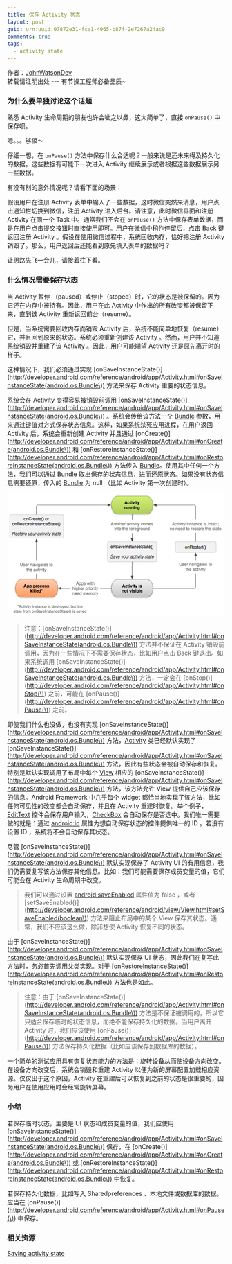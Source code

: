 ```yaml
---
title: 保存 Activity 状态
layout: post
guid: urn:uuid:07872e31-fca1-4965-b87f-2e7267a24ac9
comments: true
tags:
  - activity state
---
```


作者：[JohnWatsonDev](http://johnwatsondev.com)  
转载请注明出处 --- 有节操工程师必备品质~

### 为什么要单独讨论这个话题

熟悉 Activity 生命周期的朋友也许会呲之以鼻，这太简单了，直接 `onPause()` 中保存呗。

嗯。。。够狠～

仔细一想，在 `onPause()` 方法中保存什么合适呢？一般来说是还未来得及持久化的数据。这些数据有可能下一次进入 Activity 继续展示或者根据这些数据展示另一些数据。

有没有别的意外情况呢？请看下面的场景：

假设用户在注册 Activity 表单中输入了一些数据，这时微信突然来消息，用户点击通知栏切换到微信，注册 Activity 进入后台。请注意，此时微信界面和注册 Activity 在同一个 Task 中。通常我们不会在 `onPause()` 方法中保存表单数据，而是在用户点击提交按钮时直接使用即可。用户在微信中稍作停留后，点击 Back 键返回注册 Activity 。假设在使用微信过程中，系统回收内存，恰好把注册 Activity 销毁了。那么，用户返回后还能看到原先填入表单的数据吗？

让思路先飞一会儿，请接着往下看。

### 什么情况需要保存状态

当 Activity 暂停 （paused）或停止（stoped）时，它的状态是被保留的。因为它还在内存中被持有。因此，用户在此 Activity 中作出的所有改变都被保留下来，直到该 Activity 重新返回前台（resume）。

但是，当系统需要回收内存而销毁 Activity 后，系统不能简单地恢复（resume）它，并且回到原来的状态。系统必须重新创建该 Activity 。然而，用户并不知道系统销毁并重建了该 Activity 。因此，用户可能期望 Activity 还是原先离开时的样子。

这种情况下，我们必须通过实现 [onSaveInstanceState()](http://developer.android.com/reference/android/app/Activity.html#onSaveInstanceState(android.os.Bundle\)) 方法来保存 Activity 重要的状态信息。

系统会在 Activity 变得容易被销毁前调用 [onSaveInstanceState()](http://developer.android.com/reference/android/app/Activity.html#onSaveInstanceState(android.os.Bundle\)) 。系统会传给该方法一个 [Bundle](http://developer.android.com/reference/android/os/Bundle.html) 参数，用来通过键值对方式保存状态信息。这样，如果系统杀死应用进程，在用户返回 Activity 后，系统会重新创建 Activity 并且通过 [onCreate()](http://developer.android.com/reference/android/app/Activity.html#onCreate(android.os.Bundle\)) 和 [onRestoreInstanceState()](http://developer.android.com/reference/android/app/Activity.html#onRestoreInstanceState(android.os.Bundle\)) 方法传入 [Bundle](http://developer.android.com/reference/android/os/Bundle.html)。使用其中任何一个方法，我们可以通过 [Bundle](http://developer.android.com/reference/android/os/Bundle.html) 取出保存的状态信息，进而还原状态。如果没有状态信息需要还原，传入的 [Bundle](http://developer.android.com/reference/android/os/Bundle.html) 为 null （比如 Activity 第一次创建时）。


![restore_instance](/media/files/2016/01/18/restore_instance.png)

> 注意：[onSaveInstanceState()](http://developer.android.com/reference/android/app/Activity.html#onSaveInstanceState(android.os.Bundle\)) 方法并不保证在 Activity 销毁前调用，因为在一些情况下不需要保存状态，比如用户点击 Back 键退出。如果系统调用 [onSaveInstanceState()](http://developer.android.com/reference/android/app/Activity.html#onSaveInstanceState(android.os.Bundle\)) 方法，一定会在 [onStop()](http://developer.android.com/reference/android/app/Activity.html#onStop(\)) 之前，可能在 [onPause()](http://developer.android.com/reference/android/app/Activity.html#onPause(\)) 之前。

即使我们什么也没做，也没有实现 [onSaveInstanceState()](http://developer.android.com/reference/android/app/Activity.html#onSaveInstanceState(android.os.Bundle\)) 方法，[Activity](http://developer.android.com/reference/android/app/Activity.html) 类已经默认实现了 [onSaveInstanceState()](http://developer.android.com/reference/android/app/Activity.html#onSaveInstanceState(android.os.Bundle\)) 方法，因此有些状态会被自动保存和恢复。特别是默认实现调用了布局中每个 [View](http://developer.android.com/reference/android/view/View.html) 相应的 [onSaveInstanceState()](http://developer.android.com/reference/android/app/Activity.html#onSaveInstanceState(android.os.Bundle\)) 方法，该方法允许 View 提供自己应该保存的信息。Android Framework 中几乎每个 widget 都恰当地实现了该方法，比如任何可见性的改变都会自动保存，并且在 Activity 重建时恢复。举个例子，[EditText](http://developer.android.com/reference/android/widget/EditText.html) 控件会保存用户输入，[CheckBox](http://developer.android.com/reference/android/widget/CheckBox.html) 会自动保存是否选中。我们唯一需要做的就是：通过 [android:id](http://developer.android.com/guide/topics/resources/layout-resource.html#idvalue) 属性为想自动保存状态的控件提供唯一的 ID 。若没有设置 ID ，系统将不会自动保存其状态。

尽管 [onSaveInstanceState()](http://developer.android.com/reference/android/app/Activity.html#onSaveInstanceState(android.os.Bundle\)) 默认实现保存了 Activity UI 的有用信息，我们仍需要复写该方法保存其他信息。比如：我们可能需要保存成员变量的值，它们可能会在 Activity 生命周期中改变。

> 我们可以通过设置 [android:saveEnabled](http://developer.android.com/reference/android/R.attr.html#saveEnabled) 属性值为 false ，或者 [setSaveEnabled()](http://developer.android.com/reference/android/view/View.html#setSaveEnabled(boolean\)) 方法来阻止布局中的某个 View 保存其状态。通常，我们不应该这么做，除非想使 Activity 恢复不同的状态。

由于 [onSaveInstanceState()](http://developer.android.com/reference/android/app/Activity.html#onSaveInstanceState(android.os.Bundle\)) 默认实现保存 UI 状态，因此我们在复写此方法时，务必首先调用父类实现。对于 [onRestoreInstanceState()](http://developer.android.com/reference/android/app/Activity.html#onRestoreInstanceState(android.os.Bundle\)) 方法也是如此。

> 注意：由于 [onSaveInstanceState()](http://developer.android.com/reference/android/app/Activity.html#onSaveInstanceState(android.os.Bundle\)) 方法是不保证被调用的，所以它只适合保存临时的状态信息，而绝不能保存持久化的数据。当用户离开 Activity 时，我们应该使用 [onPause()](http://developer.android.com/reference/android/app/Activity.html#onPause(\)) 方法保存持久化数据（比如应该保存到数据库的数据）。

一个简单的测试应用具有恢复状态能力的方法是：旋转设备从而使设备方向改变。在设备方向改变后，系统会销毁和重建 Activity 以便为新的屏幕配置加载相应资源。仅仅出于这个原因，Activity 在重建后可以恢复到之前的状态是很重要的，因为用户在使用应用时会经常旋转屏幕。

### 小结

若保存临时状态，主要是 UI 状态和成员变量的值，我们应使用 [onSaveInstanceState()](http://developer.android.com/reference/android/app/Activity.html#onSaveInstanceState(android.os.Bundle\)) 保存，在 [onCreate()](http://developer.android.com/reference/android/app/Activity.html#onCreate(android.os.Bundle\)) 或 [onRestoreInstanceState()](http://developer.android.com/reference/android/app/Activity.html#onRestoreInstanceState(android.os.Bundle\)) 中恢复。

若保存持久化数据，比如写入 Sharedpreferences 、本地文件或数据库的数据。应当在 [onPause()](http://developer.android.com/reference/android/app/Activity.html#onPause(\)) 中保存。

### 相关资源

[Saving activity state](http://developer.android.com/guide/components/activities.html#SavingActivityState)
